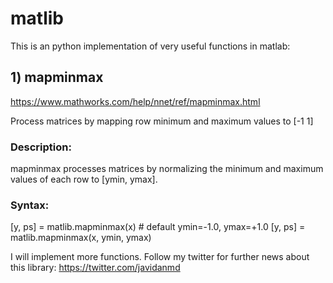 # matlib


This is an python implementation of very useful functions in matlab:

## 1) mapminmax
https://www.mathworks.com/help/nnet/ref/mapminmax.html

Process matrices by mapping row minimum and maximum values to [-1 1]
### Description:
mapminmax processes matrices by normalizing the minimum and maximum values of each row to [ymin, ymax].

### Syntax:
[y, ps] = matlib.mapminmax(x) # default ymin=-1.0, ymax=+1.0
[y, ps] = matlib.mapminmax(x, ymin, ymax)

I will implement more functions.
Follow my twitter for further news about this library:
https://twitter.com/javidanmd

